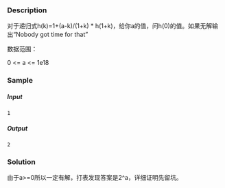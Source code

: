 ### Description

对于递归式h(k)=1+(a-k)/(1+k) * h(1+k)，给你a的值，问h(0)的值。如果无解输出“Nobody got time for that”

数据范围：

0 <= a <= 1e18

### Sample

##### Input

```
1
```

##### Output

```
2
```

### Solution

由于a>=0所以一定有解，打表发现答案是2^a，详细证明先留坑。

